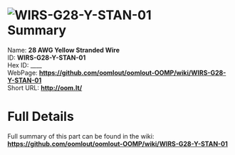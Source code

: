 
![WIRS-G28-Y-STAN-01](https://github.com/oomlout/oomlout-OOMP/blob/master/parts/WIRS-G28-Y-STAN-01/WIRS-G28-Y-STAN-01_420.jpg)   
Summary
=================
  
Name: __28 AWG Yellow Stranded Wire__    
ID: __WIRS-G28-Y-STAN-01__   
Hex ID: ____   
WebPage: __https://github.com/oomlout/oomlout-OOMP/wiki/WIRS-G28-Y-STAN-01__   
Short URL: __http://oom.lt/__   

Full Details
==========================
Full summary of this part can be found in the wiki:   
__https://github.com/oomlout/oomlout-OOMP/wiki/WIRS-G28-Y-STAN-01__    

